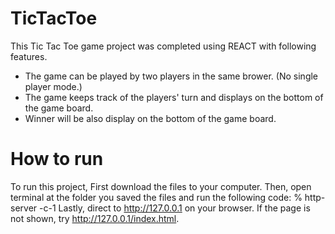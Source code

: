 # TicTacToe
This Tic Tac Toe game project was completed using REACT with following features.
- The game can be played by two players in the same brower. (No single player mode.)
- The game keeps track of the players' turn and displays on the bottom of the game board.
- Winner will be also display on the bottom of the game board.

# How to run
To run this project, First download the files to your computer. 
Then, open terminal at the folder you saved the files and run the following code:
% http-server -c-1
Lastly, direct to http://127.0.0.1 on your browser.
If the page is not shown, try http://127.0.0.1/index.html.
